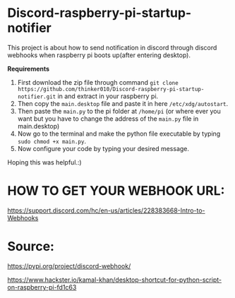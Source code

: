 # Discord-raspberry-pi-startup-notifier
This project is about how to send notification in discord through discord webhooks when raspberry pi boots up(after entering desktop).


**Requirements**


1. First download the zip file through command `git clone https://github.com/thinker010/Discord-raspberry-pi-startup-notifier.git` in  and extract in your raspberry pi.
2. Then copy the `main.desktop` file and paste it in here `/etc/xdg/autostart`.
3. Then paste the `main.py` to the pi folder at `/home/pi` (or where ever you want but you have to change the address of the `main.py` file in main.desktop)
4. Now go to the terminal and make the python file executable by typing `sudo chmod +x main.py`.
5. Now configure your code by typing your desired message.


Hoping this was helpful.:)




# HOW TO GET YOUR WEBHOOK URL:

https://support.discord.com/hc/en-us/articles/228383668-Intro-to-Webhooks





# Source: 

https://pypi.org/project/discord-webhook/
        
   https://www.hackster.io/kamal-khan/desktop-shortcut-for-python-script-on-raspberry-pi-fd1c63
